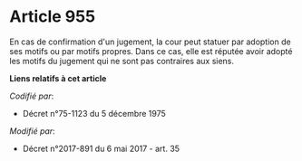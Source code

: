 # Article 955

En cas de confirmation d'un jugement, la cour peut statuer par adoption de ses motifs ou par motifs propres. Dans ce cas,
elle est réputée avoir adopté les motifs du jugement qui ne sont pas contraires aux siens.

**Liens relatifs à cet article**

_Codifié par_:

  - Décret n°75-1123 du 5 décembre 1975

_Modifié par_:

  - Décret n°2017-891 du 6 mai 2017 - art. 35
